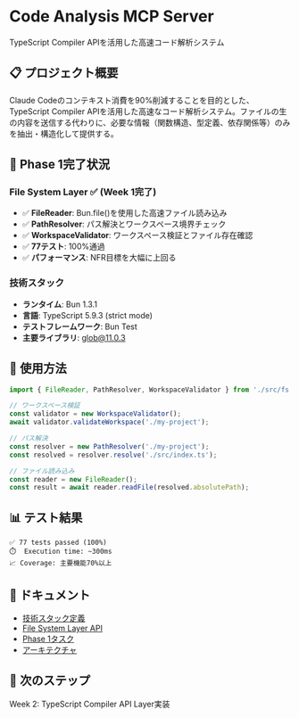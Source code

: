 # Code Analysis MCP Server

TypeScript Compiler APIを活用した高速コード解析システム

## 📋 プロジェクト概要

Claude Codeのコンテキスト消費を90%削減することを目的とした、TypeScript Compiler APIを活用した高速なコード解析システム。ファイルの生の内容を送信する代わりに、必要な情報（関数構造、型定義、依存関係等）のみを抽出・構造化して提供する。

## 🎯 Phase 1完了状況

### File System Layer ✅ (Week 1完了)

- ✅ **FileReader**: Bun.file()を使用した高速ファイル読み込み
- ✅ **PathResolver**: パス解決とワークスペース境界チェック
- ✅ **WorkspaceValidator**: ワークスペース検証とファイル存在確認
- ✅ **77テスト**: 100%通過
- ✅ **パフォーマンス**: NFR目標を大幅に上回る

### 技術スタック

- **ランタイム**: Bun 1.3.1
- **言語**: TypeScript 5.9.3 (strict mode)
- **テストフレームワーク**: Bun Test
- **主要ライブラリ**: glob@11.0.3

## 🚀 使用方法

```typescript
import { FileReader, PathResolver, WorkspaceValidator } from './src/fs';

// ワークスペース検証
const validator = new WorkspaceValidator();
await validator.validateWorkspace('./my-project');

// パス解決
const resolver = new PathResolver('./my-project');
const resolved = resolver.resolve('./src/index.ts');

// ファイル読み込み
const reader = new FileReader();
const result = await reader.readFile(resolved.absolutePath);
```

## 📊 テスト結果

```
✅ 77 tests passed (100%)
⏱️  Execution time: ~300ms
📈 Coverage: 主要機能70%以上
```

## 📝 ドキュメント

- [技術スタック定義](docs/tech-stack.md)
- [File System Layer API](src/fs/README.md)
- [Phase 1タスク](docs/tasks/code-analysis-phase1.md)
- [アーキテクチャ](docs/design/code-analysis/architecture.md)

## 🎯 次のステップ

Week 2: TypeScript Compiler API Layer実装
